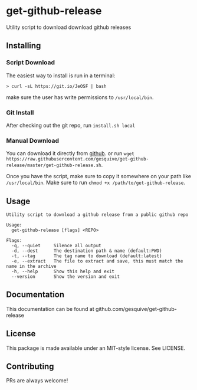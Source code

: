 # get-github-release

Utility script to download download github releases

## Installing

### Script Download
The easiest way to install is run in a terminal:
```shell
> curl -sL https://git.io/JeOSF | bash
```
make sure the user has write permissions to `/usr/local/bin`.

### Git Install
After checking out the git repo, run `install.sh local`

### Manual Download
You can download it directly from [github](https://raw.githubusercontent.com/gesquive/get-github-release/master/get-github-release.sh). or run `wget https://raw.githubusercontent.com/gesquive/get-github-release/master/get-github-release.sh`.

Once you have the script, make sure to copy it somewhere on your path like `/usr/local/bin`. Make sure to run `chmod +x /path/to/get-github-release`.

## Usage
```shell
Utility script to download a github release from a public github repo

Usage:
  get-github-release [flags] <REPO>

Flags:
  -q, --quiet     Silence all output
  -d, --dest      The destination path & name (default:PWD)
  -t, --tag       The tag name to download (default:latest)
  -e, --extract   The file to extract and save, this must match the name in the archive
  -h, --help      Show this help and exit
  --version       Show the version and exit
```

## Documentation
This documentation can be found at github.com/gesquive/get-github-release

## License
This package is made available under an MIT-style license. See LICENSE.

## Contributing
PRs are always welcome!
